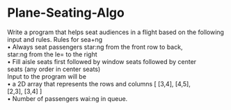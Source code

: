 # Plane-Seating-Algo

Write	a	program	that	helps	seat	audiences	in	a	flight	based	on	the	
following	input	and	rules.
Rules	for	sea+ng	
• Always	seat	passengers	star:ng	from	the	front	row	to	back,	
star:ng	from	the	le=	to	the	right	
• Fill	aisle	seats	first	followed	by	window	seats	followed	by	center	
seats	(any	order	in	center	seats)	
Input	to	the	program	will	be		
• a	2D	array	that	represents	the	rows	and	columns	[	[3,4],	[4,5],	
[2,3],	[3,4]	]	
• Number	of	passengers	wai:ng	in	queue.	
